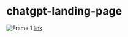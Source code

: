 # chatgpt-landing-page
![Frame 1](https://user-images.githubusercontent.com/101536565/229369428-99b7973f-92a1-4f3d-977b-8853b0a58f3d.png)
[link](https://chatgpt-landing-page.netlify.app/)
